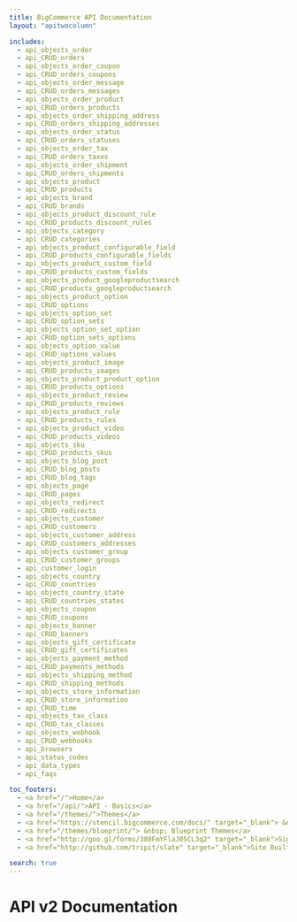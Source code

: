 ```yaml
---
title: BigCommerce API Documentation
layout: "apitwocolumn"

includes:
  - api_objects_order
  - api_CRUD_orders
  - api_objects_order_coupon
  - api_CRUD_orders_coupons
  - api_objects_order_message
  - api_CRUD_orders_messages
  - api_objects_order_product
  - api_CRUD_orders_products
  - api_objects_order_shipping_address
  - api_CRUD_orders_shipping_addresses
  - api_objects_order_status
  - api_CRUD_orders_statuses
  - api_objects_order_tax
  - api_CRUD_orders_taxes
  - api_objects_order_shipment
  - api_CRUD_orders_shipments
  - api_objects_product
  - api_CRUD_products
  - api_objects_brand
  - api_CRUD_brands
  - api_objects_product_discount_rule
  - api_CRUD_products_discount_rules
  - api_objects_category
  - api_CRUD_categories
  - api_objects_product_configurable_field
  - api_CRUD_products_configurable_fields
  - api_objects_product_custom_field
  - api_CRUD_products_custom_fields
  - api_objects_product_googleproductsearch
  - api_CRUD_products_googleproductsearch
  - api_objects_product_option
  - api_CRUD_options
  - api_objects_option_set
  - api_CRUD_option_sets
  - api_objects_option_set_option
  - api_CRUD_option_sets_options
  - api_objects_option_value
  - api_CRUD_options_values
  - api_objects_product_image
  - api_CRUD_products_images
  - api_objects_product_product_option
  - api_CRUD_products_options
  - api_objects_product_review
  - api_CRUD_products_reviews
  - api_objects_product_rule
  - api_CRUD_products_rules
  - api_objects_product_video
  - api_CRUD_products_videos
  - api_objects_sku
  - api_CRUD_products_skus
  - api_objects_blog_post
  - api_CRUD_blog_posts
  - api_CRUD_blog_tags
  - api_objects_page
  - api_CRUD_pages
  - api_objects_redirect
  - api_CRUD_redirects
  - api_objects_customer
  - api_CRUD_customers
  - api_objects_customer_address
  - api_CRUD_customers_addresses
  - api_objects_customer_group
  - api_CRUD_customer_groups
  - api_customer_login
  - api_objects_country
  - api_CRUD_countries
  - api_objects_country_state
  - api_CRUD_countries_states
  - api_objects_coupon
  - api_CRUD_coupons
  - api_objects_banner
  - api_CRUD_banners
  - api_objects_gift_certificate
  - api_CRUD_gift_certificates
  - api_objects_payment_method
  - api_CRUD_payments_methods
  - api_objects_shipping_method
  - api_CRUD_shipping_methods
  - api_objects_store_information
  - api_CRUD_store_information
  - api_CRUD_time
  - api_objects_tax_class
  - api_CRUD_tax_classes
  - api_objects_webhook
  - api_CRUD_webhooks
  - api_browsers
  - api_status_codes
  - api_data_types
  - api_faqs

toc_footers:
  - <a href="/">Home</a>
  - <a href="/api/">API - Basics</a>
  - <a href="/themes/">Themes</a>
  - <a href="https://stencil.bigcommerce.com/docs/" target="_blank"> &nbsp;  Stencil Themes</a>
  - <a href="/themes/blueprint/"> &nbsp; Blueprint Themes</a>
  - <a href="http://goo.gl/forms/380FmYFlaJ05CL3q2" target="_blank">Sign Up for the Developer Newsletter</a>
  - <a href="http://github.com/tripit/slate" target="_blank">Site Built with Slate</a>

search: true
---
```


# API v2 Documentation

<!-- The Bigcommerce Stores API features a RESTful architecture, allowing you to code in the language of your choice. This API supports the JSON media type, and uses UTF-8 character encoding.

All connections require authentication, and are secured by TLS encryption. As of June 30, 2016, all requests must support Server Name Indication (SNI).

With clever use of this API, you can automate various commerce, business, and publishing tasks and integrate all kinds of apps with our platform. -->
